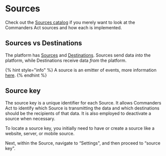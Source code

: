 # Sources

Check out the [Sources catalog](sources-catalog/) if you merely want to look at the Commanders Act sources and how each is implemented.

## Sources vs Destinations <a href="#sources-vs-destinations" id="sources-vs-destinations"></a>

The platform has [Sources](./) and [Destinations](../destinations/). Sources send data _into_ the platform, while Destinations receive data _from_ the platform.

{% hint style="info" %}
A source is an emitter of events, more information [here](../../getting-started/concepts/#source).
{% endhint %}

## Source key

The source key is a unique identifier for each Source. It allows Commanders Act to identify which Source is transmitting the data and which destinations should be the recipients of that data. It is also employed to deactivate a source when necessary.

To locate a source key, you initially need to have or create a source like a website, server, or mobile source.

Next, within the Source, navigate to “Settings", and then proceed to “source key".
